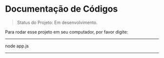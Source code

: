 <h1>Documentação de Códigos</h1>

>Status do Projeto: Em desenvolvimento.

Para rodar esse projeto em seu computador, por favor digite:

***
node app.js
***


